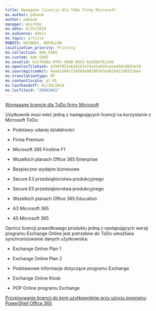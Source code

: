 ```yaml
---
title: Wymagane licencje dla ToDo firmy Microsoft
ms.author: pebaum
author: pebaum
manager: mnirkhe
ms.date: 6/25/2018
ms.audience: Admin
ms.topic: article
ROBOTS: NOINDEX, NOFOLLOW
localization_priority: Priority
ms.collection: Adm_O365
ms.custom: Adm_O365
ms.assetid: b2cf6d0a-9f01-49d8-8653-6a3366f6119d
ms.openlocfilehash: 62947931a616297e74a32e035caea459c0043e39
ms.sourcegitcommit: 0ae6cbb8cf2836da98300767ed81b411d6551bee
ms.translationtype: MT
ms.contentlocale: pl-PL
ms.lasthandoff: 01/30/2019
ms.locfileid: "29661041"
---
```

[Wymagane licencje dla ToDo firmy Microsoft](https://support.office.com/article/381e9d1b-c500-49b5-973e-890fd86528d7.aspx)
  
Użytkownik musi mieć jedną z następujących licencji na korzystanie z Microsoft ToDo:
  
- Podstawy udanej działalności
    
- Firma Premium
    
- Microsoft 365 Firstline F1
    
- Wszelkich planach Office 365 Enterprise
    
- Bezpieczne wydajne biznesowe
    
- Secure E3 przedsiębiorstwa produkcyjnego
    
- Secure E5 przedsiębiorstwa produkcyjnego
    
- Wszelkich planach Office 365 Education
    
- A3 Microsoft 365
    
- A5 Microsoft 365
    
Oprócz licencji prawidłowego produktu jedną z następujących wersji programu Exchange Online jest potrzebne do ToDo umożliwia synchronizowanie danych użytkownika: 
  
- Exchange Online Plan 1
    
- Exchange Online Plan 2
    
- Podstawowe informacje dotyczące programu Exchange
    
- Exchange Online Kiosk
    
- POP Online programu Exchange
    
[Przypisywanie licencji do kont użytkowników przy użyciu programu PowerShell Office 365](https://docs.microsoft.com/office365/enterprise/powershell/assign-licenses-to-user-accounts-with-office-365-powershell )
  

